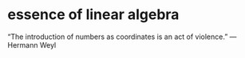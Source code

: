 # essence of linear algebra

“The introduction of numbers as coordinates is an act of violence.”
— Hermann Weyl